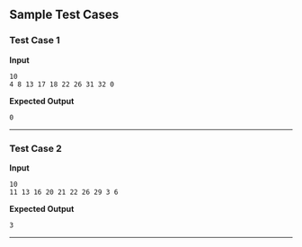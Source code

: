 ## Sample Test Cases

### Test Case 1
**Input**
```
10
4 8 13 17 18 22 26 31 32 0 
```
**Expected Output**
```
0
```

---

### Test Case 2
**Input**
```
10
11 13 16 20 21 22 26 29 3 6 
```
**Expected Output**
```
3
```

---